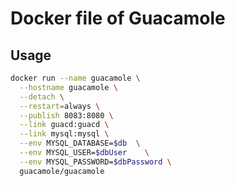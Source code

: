# Docker file of Guacamole

## Usage

```bash
docker run --name guacamole \
  --hostname guacamole \
  --detach \
  --restart=always \
  --publish 8083:8080 \
  --link guacd:guacd \
  --link mysql:mysql \
  --env MYSQL_DATABASE=$db  \
  --env MYSQL_USER=$dbUser    \
  --env MYSQL_PASSWORD=$dbPassword \
  guacamole/guacamole
```
